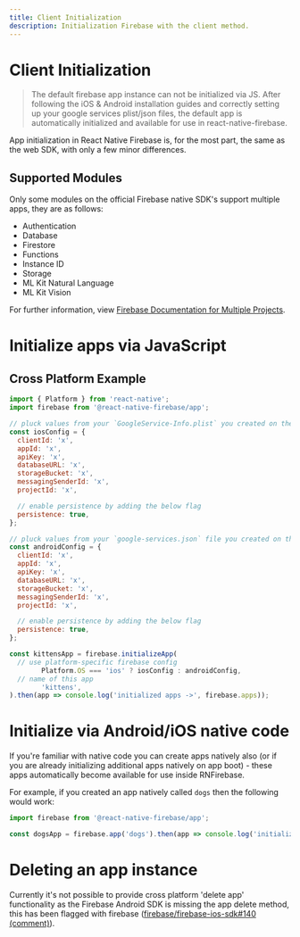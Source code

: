 ```yaml
---
title: Client Initialization
description: Initialization Firebase with the client method.
---
```


# Client Initialization

> The default firebase app instance can not be initialized via JS. After following the iOS & Android installation guides and correctly setting up your google services plist/json files, the default app is automatically initialized and available for use in react-native-firebase.

App initialization in React Native Firebase is, for the most part, the same as the web SDK, with only a few minor differences.

## Supported Modules

Only some modules on the official Firebase native SDK's support multiple apps, they are as follows:

 - Authentication
 - Database
 - Firestore
 - Functions
 - Instance ID
 - Storage
 - ML Kit Natural Language
 - ML Kit Vision

For further information, view [Firebase Documentation for Multiple Projects](https://firebase.google.com/docs/web/setup#multiple-projects).

# Initialize apps via JavaScript

## Cross Platform Example

```javascript
import { Platform } from 'react-native';
import firebase from '@react-native-firebase/app';

// pluck values from your `GoogleService-Info.plist` you created on the firebase console
const iosConfig = {
  clientId: 'x',
  appId: 'x',
  apiKey: 'x',
  databaseURL: 'x',
  storageBucket: 'x',
  messagingSenderId: 'x',
  projectId: 'x',

  // enable persistence by adding the below flag
  persistence: true,
};

// pluck values from your `google-services.json` file you created on the firebase console
const androidConfig = {
  clientId: 'x',
  appId: 'x',
  apiKey: 'x',
  databaseURL: 'x',
  storageBucket: 'x',
  messagingSenderId: 'x',
  projectId: 'x',

  // enable persistence by adding the below flag
  persistence: true,
};

const kittensApp = firebase.initializeApp(
  // use platform-specific firebase config
        Platform.OS === 'ios' ? iosConfig : androidConfig,
  // name of this app
        'kittens',
).then(app => console.log('initialized apps ->', firebase.apps));
```

# Initialize via Android/iOS native code

If you're familiar with native code you can create apps natively also (or if you are already initializing additional apps natively on app boot) - these apps automatically become available for use inside RNFirebase.

For example, if you created an app natively called `dogs` then the following would work:

```javascript
import firebase from '@react-native-firebase/app';

const dogsApp = firebase.app('dogs').then(app => console.log('initialized apps ->', firebase.apps));

```

# Deleting an app instance

Currently it's not possible to provide cross platform 'delete app' functionality as the Firebase Android SDK is missing the app delete method, this has been flagged with firebase ([firebase/firebase-ios-sdk#140 (comment)](https://github.com/firebase/firebase-ios-sdk/issues/140#issuecomment-315953708)).
